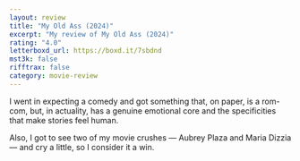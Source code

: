 ```yaml
---
layout: review
title: "My Old Ass (2024)"
excerpt: "My review of My Old Ass (2024)"
rating: "4.0"
letterboxd_url: https://boxd.it/7sbdnd
mst3k: false
rifftrax: false
category: movie-review
---
```


I went in expecting a comedy and got something that, on paper, is a rom-com, but, in actuality, has a genuine emotional core and the specificities that make stories feel human.

Also, I got to see two of my movie crushes — Aubrey Plaza and Maria Dizzia — and cry a little, so I consider it a win.
